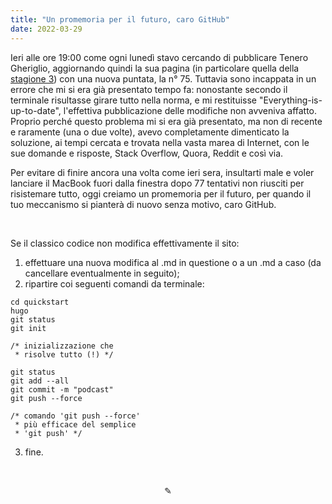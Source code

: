 ```yaml
---
title: "Un promemoria per il futuro, caro GitHub"
date: 2022-03-29
---
```

Ieri alle ore 19:00 come ogni lunedì stavo cercando di pubblicare Tenero Gheriglio, aggiornando quindi la sua pagina (in particolare quella della [stagione 3](https://miry1919.github.io/hugosite/podcast/tenero-gheriglio-3/)) con una nuova puntata, la n° 75. Tuttavia sono incappata in un errore che mi si era già presentato tempo fa: nonostante secondo il terminale risultasse girare tutto nella norma, e mi restituisse "Everything-is-up-to-date", l'effettiva pubblicazione delle modifiche non avveniva affatto. Proprio perché questo problema mi si era già presentato, ma non di recente e raramente (una o due volte), avevo completamente dimenticato la soluzione, ai tempi cercata e trovata nella vasta marea di Internet, con le sue domande e risposte, Stack Overflow, Quora, Reddit e così via.

Per evitare di finire ancora una volta come ieri sera, insultarti male e voler lanciare il MacBook fuori dalla finestra dopo 77 tentativi non riusciti per risistemare tutto, oggi creiamo un promemoria per il futuro, per quando il tuo meccanismo si pianterà di nuovo senza motivo, caro GitHub.

&nbsp;

Se il classico codice non modifica effettivamente il sito:

1. effettuare una nuova modifica al .md in questione o a un .md a caso (da cancellare eventualmente in seguito);
2. ripartire coi seguenti comandi da terminale:

```
cd quickstart
hugo
git status
git init

/* inizializzazione che
 * risolve tutto (!) */

git status
git add --all
git commit -m "podcast"
git push --force

/* comando 'git push --force'
 * più efficace del semplice
 * 'git push' */
```

3. fine.

&nbsp;

<div align="center">
  ✎
</div>
